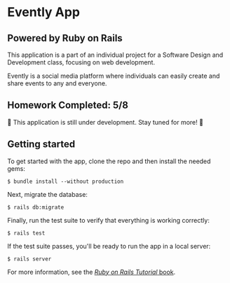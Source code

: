 # Evently App
## Powered by Ruby on Rails

This application is a part of an individual project for a Software Design and Development class, focusing on web development.

Evently is a social media platform where individuals can easily create and share events to any and everyone.

## Homework Completed: 5/8
🚧 This application is still under development. Stay tuned for more! 🚧

## Getting started

To get started with the app, clone the repo and then install the needed gems:

```
$ bundle install --without production
```

Next, migrate the database:

```
$ rails db:migrate
```

Finally, run the test suite to verify that everything is working correctly:

```
$ rails test
```

If the test suite passes, you'll be ready to run the app in a local server:

```
$ rails server
```

For more information, see the
[*Ruby on Rails Tutorial* book](https://www.railstutorial.org/book).